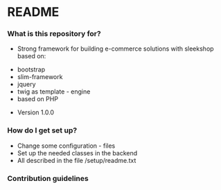 # README #

### What is this repository for? ###

* Strong framework for building e-commerce solutions with sleekshop based on:
- bootstrap
- slim-framework
- jquery
- twig as template - engine
- based on PHP
* Version 1.0.0

### How do I get set up? ###

* Change some configuration - files
* Set up the needed classes in the backend
* All described in the file /setup/readme.txt

### Contribution guidelines ###
